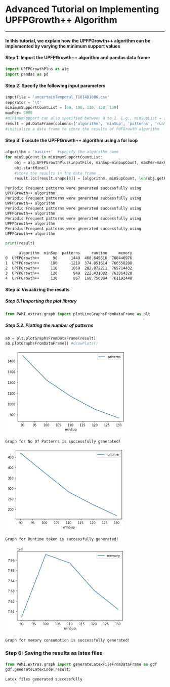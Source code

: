 # Advanced Tutorial on Implementing UPFPGrowth++ Algorithm

***

#### In this tutorial, we explain how the UPFPGrowth++ algorithm  can be implemented by varying the minimum support values

#### Step 1: Import the UPFPGrowth++ algorithm and pandas data frame


```python
import UPFPGrowthPlus as alg
import pandas as pd
```

#### Step 2: Specify the following input parameters


```python
inputFile = 'uncertainTemporal_T10I4D100K.csv'
seperator = '\t'
minimumSupportCountList = [90, 100, 110, 120, 130] 
maxPer= 5000
#minimumSupport can also specified between 0 to 1. E.g., minSupList = [0.005, 0.006, 0.007, 0.008, 0.009]
result = pd.DataFrame(columns=['algorithm', 'minSup', 'patterns', 'runtime', 'memory']) 
#initialize a data frame to store the results of PUFGrowth algorithm
```

#### Step 3: Execute the UPFPGrowth++ algorithm using a for loop


```python
algorithm = 'basic++'  #specify the algorithm name
for minSupCount in minimumSupportCountList:
    obj = alg.UPFPGrowthPlus(inputFile, minSup=minSupCount, maxPer=maxPer, sep=seperator)
    obj.startMine()
    #store the results in the data frame
    result.loc[result.shape[0]] = [algorithm, minSupCount, len(obj.getPatterns()), obj.getRuntime(), obj.getMemoryRSS()]

```

    Periodic Frequent patterns were generated successfully using UPFPGrowth++ algorithm
    Periodic Frequent patterns were generated successfully using UPFPGrowth++ algorithm
    Periodic Frequent patterns were generated successfully using UPFPGrowth++ algorithm
    Periodic Frequent patterns were generated successfully using UPFPGrowth++ algorithm
    Periodic Frequent patterns were generated successfully using UPFPGrowth++ algorithm



```python
print(result)
```

          algorithm  minSup  patterns     runtime     memory
    0  UPFPGrowth++      90      1449  468.645616  760446976
    1  UPFPGrowth++     100      1219  374.851614  766558208
    2  UPFPGrowth++     110      1069  282.872211  765714432
    3  UPFPGrowth++     120       949  222.431082  763064320
    4  UPFPGrowth++     130       867  168.750884  761192448


#### Step 5: Visualizing the results

##### Step 5.1 Importing the plot library


```python
from PAMI.extras.graph import plotLineGraphsFromDataFrame as plt
```

##### Step 5.2. Plotting the number of patterns


```python
ab = plt.plotGraphsFromDataFrame(result)
ab.plotGraphsFromDataFrame() #drawPlots()
```


    
![png](output_14_0.png)
    


    Graph for No Of Patterns is successfully generated!



    
![png](output_14_2.png)
    


    Graph for Runtime taken is successfully generated!



    
![png](output_14_4.png)
    


    Graph for memory consumption is successfully generated!


### Step 6: Saving the results as latex files


```python
from PAMI.extras.graph import generateLatexFileFromDataFrame as gdf
gdf.generateLatexCode(result)
```

    Latex files generated successfully



```python

```
